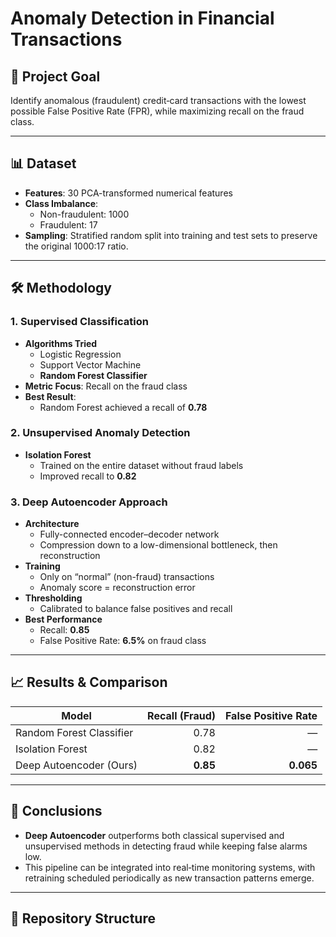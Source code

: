 # Anomaly Detection in Financial Transactions

## 🚀 Project Goal
Identify anomalous (fraudulent) credit‐card transactions with the lowest possible False Positive Rate (FPR), while maximizing recall on the fraud class.

---

## 📊 Dataset
- **Features**: 30 PCA-transformed numerical features  
- **Class Imbalance**:  
  - Non-fraudulent: 1000  
  - Fraudulent: 17  
- **Sampling**: Stratified random split into training and test sets to preserve the original 1000:17 ratio.

---

## 🛠️ Methodology

### 1. Supervised Classification
- **Algorithms Tried**  
  - Logistic Regression  
  - Support Vector Machine  
  - **Random Forest Classifier**  
- **Metric Focus**: Recall on the fraud class  
- **Best Result**:  
  - Random Forest achieved a recall of **0.78**

### 2. Unsupervised Anomaly Detection
- **Isolation Forest**  
  - Trained on the entire dataset without fraud labels  
  - Improved recall to **0.82**

### 3. Deep Autoencoder Approach
- **Architecture**  
  - Fully-connected encoder–decoder network  
  - Compression down to a low-dimensional bottleneck, then reconstruction  
- **Training**  
  - Only on “normal” (non-fraud) transactions  
  - Anomaly score = reconstruction error  
- **Thresholding**  
  - Calibrated to balance false positives and recall  
- **Best Performance**  
  - Recall: **0.85**  
  - False Positive Rate: **6.5%** on fraud class

---

## 📈 Results & Comparison

| Model                         | Recall (Fraud) | False Positive Rate |
|-------------------------------|---------------:|--------------------:|
| Random Forest Classifier      |          0.78  |             —      |
| Isolation Forest              |          0.82  |             —      |
| Deep Autoencoder (Ours)       | **0.85**      | **0.065**         |

---

## 📝 Conclusions
- **Deep Autoencoder** outperforms both classical supervised and unsupervised methods in detecting fraud while keeping false alarms low.  
- This pipeline can be integrated into real‐time monitoring systems, with retraining scheduled periodically as new transaction patterns emerge.

---

## 📂 Repository Structure
